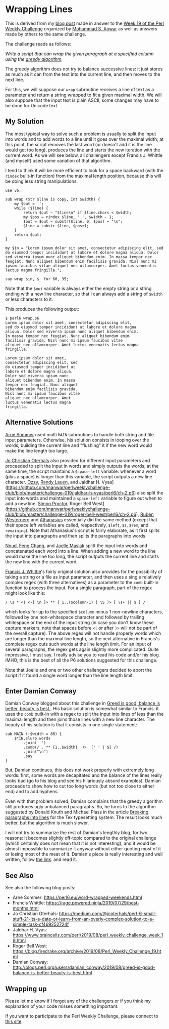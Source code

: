 # Wrapping Lines

This is derived from my [blog post](http://blogs.perl.org/users/laurent_r/2019/07/perl-weekly-challenge-19-weekends-and-wrapping-lines.html) made in answer to the [Week 19 of the Perl Weekly Challenge](https://perlweeklychallenge.org/blog/perl-weekly-challenge-019/) organized by  <a href="http://blogs.perl.org/users/mohammad_s_anwar/">Mohammad S. Anwar</a> as well as answers made by others to the same challenge.

The challenge reads as follows:

*Write a script that can wrap the given paragraph at a specified column using the [greedy algorithm](https://en.wikipedia.org/wiki/Line_wrap_and_word_wrap#Minimum_number_of_lines).*

The greedy algorithm does not try to balance successive lines: it just stores as much as it can from the text into the current line, and then moves to the next line. 

For this, we will suppose our `wrap` subroutine receives a line of text as a parameter and return a string wrapped to fit a given maximal width. We will also suppose that the input text is plain ASCII, some changes may have to be done for Unicode text.

## My Solution

The most typical way to solve such a problem is usually to split the input into words and to add words to a line until it goes over the maximal width; at this point, the script removes the last word (or doesn't add it is the line would get too long), produces the line and starts the new iteration with the current word. As we will see below, all challengers except Francis J. Whittle (and myself) used some variation of that algorithm.

I tend to think it will be more efficient to look for a space backward (with the `rindex` built-in function) from the maximal length position, because this will be doing less string manipulations:

``` perl6
use v6;

sub wrap (Str $line is copy, Int $width) {
    my $out = '';
    while ($line) {
        return $out ~ "$line\n" if $line.chars < $width;
        my $pos = rindex $line, ' ', $width - 1;
        $out = $out ~ substr($line, 0, $pos) ~ "\n";
        $line = substr $line, $pos+1;
    }
    return $out;
}

my $in = "Lorem ipsum dolor sit amet, consectetur adipiscing elit, sed do eiusmod tempor incididunt ut labore et dolore magna aliqua. Dolor sed viverra ipsum nunc aliquet bibendum enim. In massa tempor nec feugiat. Nunc aliquet bibendum enim facilisis gravida. Nisl nunc mi ipsum faucibus vitae aliquet nec ullamcorper. Amet luctus venenatis lectus magna fringilla.";

say wrap $in, $_ for 60, 35;
```

Note that the `$out` variable is always either the empty string or a string ending with a new line character, so that I can always add a string of `$width` or less characters to it.

This produces the following output:

    $ perl6 wrap.p6
    Lorem ipsum dolor sit amet, consectetur adipiscing elit,
    sed do eiusmod tempor incididunt ut labore et dolore magna
    aliqua. Dolor sed viverra ipsum nunc aliquet bibendum enim.
    In massa tempor nec feugiat. Nunc aliquet bibendum enim
    facilisis gravida. Nisl nunc mi ipsum faucibus vitae
    aliquet nec ullamcorper. Amet luctus venenatis lectus magna
    fringilla.

    Lorem ipsum dolor sit amet,
    consectetur adipiscing elit, sed
    do eiusmod tempor incididunt ut
    labore et dolore magna aliqua.
    Dolor sed viverra ipsum nunc
    aliquet bibendum enim. In massa
    tempor nec feugiat. Nunc aliquet
    bibendum enim facilisis gravida.
    Nisl nunc mi ipsum faucibus vitae
    aliquet nec ullamcorper. Amet
    luctus venenatis lectus magna
    fringilla.

## Alternative Solutions

[Arne Sommer](https://github.com/manwar/perlweeklychallenge-club/blob/master/challenge-019/arne-sommer/perl6/ch-2.p6) used multi `MAIN` subroutines to handle both string and file input parameters. Otherwise, his solution consists in looping over the words, building the current line and "flushing" it if the new word would make the line length too large.

[Jo Christian Oterhals](https://github.com/manwar/perlweeklychallenge-club/blob/master/challenge-019/jo-christian-oterhals/perl6/ch-2.p6) also provided for different input parameters and proceeded to split the input in words and simply outputs the words; at the same time, the script maintains a `$space-left` variable: whenever a word (plus a space) is longer than this variable, the script outputs a new line character. [Ozzy](https://github.com/manwar/perlweeklychallenge-club/blob/master/challenge-019/ozzy/perl6/ch-2.p6),  [Randy Lauen](https://github.com/manwar/perlweeklychallenge-club/blob/master/challenge-019/randy-lauen/perl6/ch-2.p6), and Jaldhar H. Vyas](https://github.com/manwar/perlweeklychallenge-club/blob/master/challenge-019/jaldhar-h-vyas/perl6/ch-2.p6) also split the input into words and maintained a `space-left` variable to figure out when to add a new line. [Simon Proctor](https://github.com/manwar/perlweeklychallenge-club/blob/master/challenge-019/simon-proctor/perl6/ch-2.p6), Roger Bell West](https://github.com/manwar/perlweeklychallenge-club/blob/master/challenge-019/roger-bell-west/perl6/ch-2.p6), [Ruben Westernerg](https://github.com/manwar/perlweeklychallenge-club/blob/master/challenge-019/ruben-westerberg/perl6/ch-2.p6,) and [Athanasius](https://github.com/manwar/perlweeklychallenge-club/blob/master/challenge-019/athanasius/perl6/ch-2.p6) essentially did the same method (except that their space left variables are called, respectively, `$left`, `$s`, `$rem`, and `remaining`). Note that Athanasius's script is fairly elaborate, as it first splits the input into paragraphs and then splits the paragraphs into words. 

[Noud](https://github.com/manwar/perlweeklychallenge-club/blob/master/challenge-019/noud/perl6/ch-2.p6), [Feng Chang](https://github.com/manwar/perlweeklychallenge-club/blob/master/challenge-019/feng-chang/perl6/ch-2.p6), and [Joelle Maslak](https://github.com/manwar/perlweeklychallenge-club/blob/master/challenge-019/joelle-maslak/perl6/ch-2.p6) splitt the input into words and concatenated each word into a line. When adding a new word to the line would make the line too long, the script outputs the current line and starts the new line with the current word.

[Francis J. Whittle](https://github.com/manwar/perlweeklychallenge-club/blob/master/challenge-019/fjwhittle/perl6/ch-2.p6)'s fairly original solution also provides for the possibility of taking a string or a file as input parameter, and then uses a single relatively complex regex (with three alternatives) as a parameter to the `comb` built-in function to process the input. For a single paragraph, part of the regex might look like this:

``` perl6
/ \s * <( <-[ \n ]> ** { 1..($column-1) } \S )> [ \s+ || $ ] /
```

which looks for up to the specified `$column` minus 1 non-newline characters, followed by one non-whitespace character and followed by trailing whitespace or the end of the input string (in case you don't know these capture markers, note that spaces before `<(` or after  `)>` will not be part of the overall capture). The above regex will not handle properly words which are longer than the maximal line length, so the next alternative in Francis's complete regex cuts such words at the line length limit. For an input of several paragraphs, the regex gets again slightly more complicated. Quite impressive, I must say. I really advise you to read his code and/or his blog. IMHO, this is the best of all the P6 solutions suggested for this challenge.

Note that Joelle and one or two other challengers decided to abort the script if it found a single word longer than the line length limit.

## Enter Damian Conway

Damian Conway blogged about this challenge in [Greed is good, balance is better, beauty is best.](http://blogs.perl.org/users/damian_conway/2019/08/greed-is-good-balance-is-better-beauty-is-best.html). His basic solution is somewhat similar to Francis: it uses the `comb` built-in with a regex to split the input into lines of less than the maximal length and then joins those lines with a new line character. The beauty of his solution is that it consists in one single statement:

``` perl6
sub MAIN (:$width = 80) {
    $*IN.slurp.words
        .join(' ')
        .comb(/ . ** {1..$width}  )>  [' ' | $] /)
        .join("\n")
        .say
}
```

But, Damian continues, this does not work properly with extremely long words: first, some words are decapitated and the balance of the lines really looks bad (go to his blog and see his hilariously absurd examples). Damian proceeds to show how to cut too long words (but not too close to either end) and to add hyphens.

Even with that problem solved, Damian complains that the greedy algorithm still produces ugly unbalanced paragraphs. So, he turns to the algorithm suggested by Donald Knuth and Michael Plass in the article [Breaking paragraphs into lines](https://onlinelibrary.wiley.com/doi/abs/10.1002/spe.4380111102) for the Tex typesetting system. The result looks much better, but the algorithm is much slower. 

I will not try to summarize the rest of Damian's lengthly blog, for two reasons: it becomes slightly off-topic compared to the original challenge (which certainly does not mean that it is not interesting), and it would be almost impossible to summarize it anyway without either quoting most of it or losing most of the meat of it. Damian's piece is really interesting and well written, follow [the link](http://blogs.perl.org/users/damian_conway/2019/08/greed-is-good-balance-is-better-beauty-is-best.html). and read it.

## See Also

See also the following blog posts:

* Arne Sommer: https://perl6.eu/word-wrapped-weekends.html
* Francis Whittle: https://rage.powered.ninja/2019/07/29/best-months.html
* Jo Christian Oterhals: https://medium.com/@jcoterhals/perl-6-small-stuff-21-its-a-date-or-learn-from-an-overly-complex-solution-to-a-simple-task-cf469252724f
* Jaldhar H. Vyas: https://www.braincells.com/perl/2019/08/perl_weekly_challenge_week_19.html
* Roger Bell West: https://blog.firedrake.org/archive/2019/08/Perl_Weekly_Challenge_19.html
* Damian Conway: http://blogs.perl.org/users/damian_conway/2019/08/greed-is-good-balance-is-better-beauty-is-best.html

## Wrapping up

Please let me know if I forgot any of the challengers or if you think my explanation of your code misses something important.

If you want to participate to the Perl Weekly Challenge, please connect to [this site](https://perlweeklychallenge.org/).

